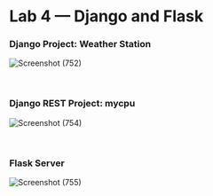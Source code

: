 # Lab 4 — Django and Flask

### Django Project: Weather Station
![Screenshot (752)](https://github.com/user-attachments/assets/7927b0c2-58bd-4e20-94c2-fad9a9d57bd5)

</br>

### Django REST Project: mycpu
![Screenshot (754)](https://github.com/user-attachments/assets/64566da5-5903-4204-a548-e7fc3b14acc3)

</br>

### Flask Server
![Screenshot (755)](https://github.com/user-attachments/assets/6bc5dcce-28bf-4d0f-a97a-cbbdf153ec52)
